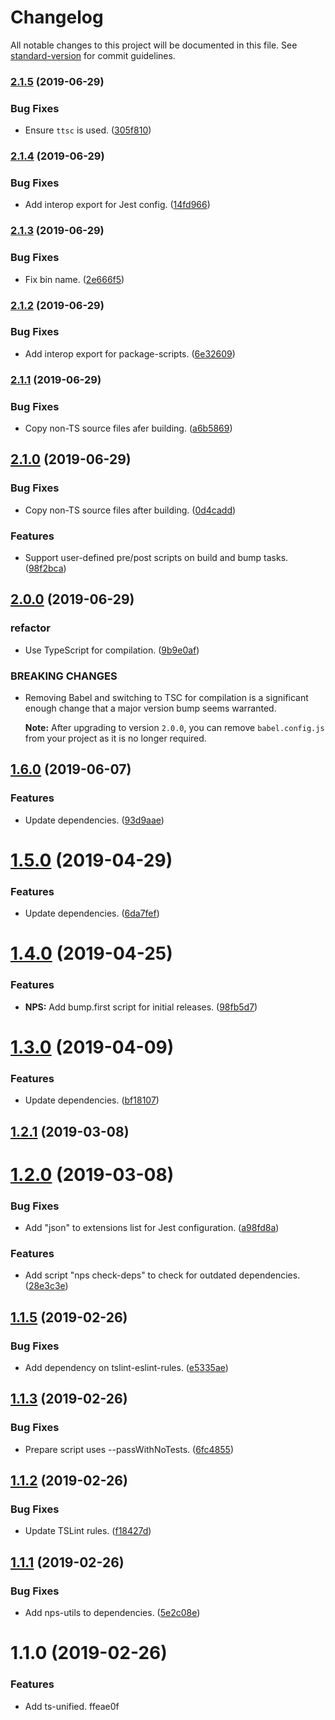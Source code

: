 # Changelog

All notable changes to this project will be documented in this file. See [standard-version](https://github.com/conventional-changelog/standard-version) for commit guidelines.

### [2.1.5](https://github.com/darkobits/ts-unified/compare/v2.1.4...v2.1.5) (2019-06-29)


### Bug Fixes

* Ensure `ttsc` is used. ([305f810](https://github.com/darkobits/ts-unified/commit/305f810))



### [2.1.4](https://github.com/darkobits/ts-unified/compare/v2.1.3...v2.1.4) (2019-06-29)


### Bug Fixes

* Add interop export for Jest config. ([14fd966](https://github.com/darkobits/ts-unified/commit/14fd966))



### [2.1.3](https://github.com/darkobits/ts-unified/compare/v2.1.2...v2.1.3) (2019-06-29)


### Bug Fixes

* Fix bin name. ([2e666f5](https://github.com/darkobits/ts-unified/commit/2e666f5))



### [2.1.2](https://github.com/darkobits/ts-unified/compare/v2.1.1...v2.1.2) (2019-06-29)


### Bug Fixes

* Add interop export for package-scripts. ([6e32609](https://github.com/darkobits/ts-unified/commit/6e32609))



### [2.1.1](https://github.com/darkobits/ts-unified/compare/v2.1.0...v2.1.1) (2019-06-29)


### Bug Fixes

* Copy non-TS source files afer building. ([a6b5869](https://github.com/darkobits/ts-unified/commit/a6b5869))



## [2.1.0](https://github.com/darkobits/ts-unified/compare/v2.0.0...v2.1.0) (2019-06-29)


### Bug Fixes

* Copy non-TS source files after building. ([0d4cadd](https://github.com/darkobits/ts-unified/commit/0d4cadd))


### Features

* Support user-defined pre/post scripts on build and bump tasks. ([98f2bca](https://github.com/darkobits/ts-unified/commit/98f2bca))



## [2.0.0](https://github.com/darkobits/ts-unified/compare/v1.6.0...v2.0.0) (2019-06-29)


### refactor

* Use TypeScript for compilation. ([9b9e0af](https://github.com/darkobits/ts-unified/commit/9b9e0af))


### BREAKING CHANGES

* Removing Babel and switching to TSC for compilation is a significant enough change that a major version bump seems warranted.

  **Note:** After upgrading to version `2.0.0`, you can remove `babel.config.js` from your project as it is no longer required.



## [1.6.0](https://github.com/darkobits/ts-unified/compare/v1.5.0...v1.6.0) (2019-06-07)


### Features

* Update dependencies. ([93d9aae](https://github.com/darkobits/ts-unified/commit/93d9aae))



# [1.5.0](https://github.com/darkobits/ts-unified/compare/v1.4.0...v1.5.0) (2019-04-29)


### Features

* Update dependencies. ([6da7fef](https://github.com/darkobits/ts-unified/commit/6da7fef))



# [1.4.0](https://github.com/darkobits/ts-unified/compare/v1.3.0...v1.4.0) (2019-04-25)


### Features

* **NPS:** Add bump.first script for initial releases. ([98fb5d7](https://github.com/darkobits/ts-unified/commit/98fb5d7))



# [1.3.0](https://github.com/darkobits/ts-unified/compare/v1.2.1...v1.3.0) (2019-04-09)


### Features

* Update dependencies. ([bf18107](https://github.com/darkobits/ts-unified/commit/bf18107))



## [1.2.1](https://github.com/darkobits/ts-unified/compare/v1.2.0...v1.2.1) (2019-03-08)



# [1.2.0](https://github.com/darkobits/ts-unified/compare/v1.1.5...v1.2.0) (2019-03-08)


### Bug Fixes

* Add "json" to extensions list for Jest configuration. ([a98fd8a](https://github.com/darkobits/ts-unified/commit/a98fd8a))


### Features

* Add script "nps check-deps" to check for outdated dependencies. ([28e3c3e](https://github.com/darkobits/ts-unified/commit/28e3c3e))



## [1.1.5](https://github.com/darkobits/ts-unified/compare/v1.1.4...v1.1.5) (2019-02-26)


### Bug Fixes

* Add dependency on tslint-eslint-rules. ([e5335ae](https://github.com/darkobits/ts-unified/commit/e5335ae))



<a name="1.1.3"></a>
## [1.1.3](https://github.com/darkobits/ts-unified/compare/v1.1.2...v1.1.3) (2019-02-26)


### Bug Fixes

* Prepare script uses --passWithNoTests. ([6fc4855](https://github.com/darkobits/ts-unified/commit/6fc4855))



<a name="1.1.2"></a>
## [1.1.2](https://github.com/darkobits/ts-unified/compare/v1.1.1...v1.1.2) (2019-02-26)


### Bug Fixes

* Update TSLint rules. ([f18427d](https://github.com/darkobits/ts-unified/commit/f18427d))



<a name="1.1.1"></a>
## [1.1.1](https://github.com/darkobits/ts-unified/compare/v1.1.0...v1.1.1) (2019-02-26)


### Bug Fixes

* Add nps-utils to dependencies. ([5e2c08e](https://github.com/darkobits/ts-unified/commit/5e2c08e))



<a name="1.1.0"></a>
# 1.1.0 (2019-02-26)


### Features

* Add ts-unified. ffeae0f

